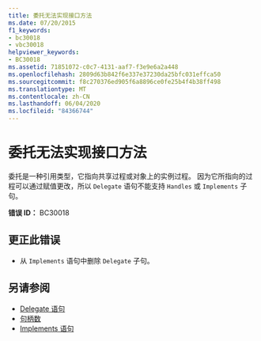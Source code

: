 ```yaml
---
title: 委托无法实现接口方法
ms.date: 07/20/2015
f1_keywords:
- bc30018
- vbc30018
helpviewer_keywords:
- BC30018
ms.assetid: 71851072-c0c7-4131-aaf7-f3e9e6a2a448
ms.openlocfilehash: 2809d63b842f6e337e37230da25bfc031effca50
ms.sourcegitcommit: f8c270376ed905f6a8896ce0fe25b4f4b38ff498
ms.translationtype: MT
ms.contentlocale: zh-CN
ms.lasthandoff: 06/04/2020
ms.locfileid: "84366744"
---
```

# <a name="delegates-cannot-implement-interface-methods"></a>委托无法实现接口方法
委托是一种引用类型，它指向共享过程或对象上的实例过程。 因为它所指向的过程可以通过赋值更改，所以 `Delegate` 语句不能支持 `Handles` 或 `Implements` 子句。  
  
 **错误 ID：** BC30018  
  
## <a name="to-correct-this-error"></a>更正此错误  
  
- 从 `Implements` 语句中删除 `Delegate` 子句。  
  
## <a name="see-also"></a>另请参阅

- [Delegate 语句](../language-reference/statements/delegate-statement.md)
- [句柄数](../language-reference/statements/handles-clause.md)
- [Implements 语句](../language-reference/statements/implements-statement.md)
